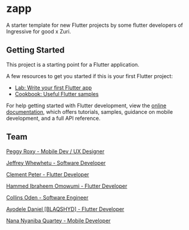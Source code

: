 # zapp

A starter template for new Flutter projects by some flutter developers of Ingressive for good x Zuri.

## Getting Started

This project is a starting point for a Flutter application.

A few resources to get you started if this is your first Flutter project:

- [Lab: Write your first Flutter app](https://docs.flutter.dev/get-started/codelab)
- [Cookbook: Useful Flutter samples](https://docs.flutter.dev/cookbook)

For help getting started with Flutter development, view the
[online documentation](https://docs.flutter.dev/), which offers tutorials,
samples, guidance on mobile development, and a full API reference.

## Team
[Peggy Roxy - Mobile Dev / UX Designer](https://github.com/Drpearlz)

[Jeffrey Whewhetu - Software Developer](https://github.com/c0d33ngr)

[Clement Peter - Flutter Developer](https://github.com/ClementPeter)

[Hammed Ibraheem Omowumi - Flutter Developer](https://github.com/Scientist265) 

[Collins Oden - Software Engineer](https://github.com/Collinsoden22) 

[Ayodele Daniel [BLAQSHYD] - Flutter Developer](https://github.com/blaqshyd) 

[Nana Nyaniba Quartey - Mobile Developer](https://github.com/nyanibaquartey)
